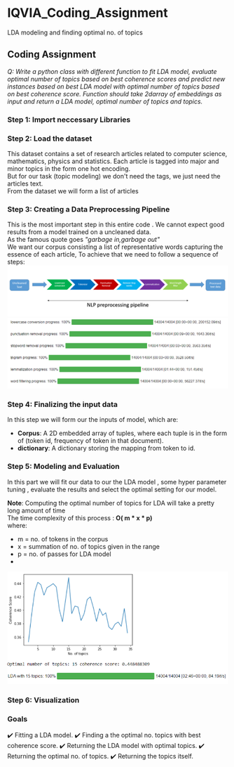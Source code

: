 # IQVIA_Coding_Assignment
 LDA modeling and finding optimal no. of topics
 
 ## Coding Assignment
<i>Q: Write a python class with different function to fit LDA model, evaluate optimal number of topics based on best coherence scores and predict new instances based on best LDA model with optimal number of topics based on best coherence score. Function should take 2darray of embeddings as input and return a LDA model, optimal number of topics and topics.</i><br>

### Step 1: Import neccessary Libraries

### Step 2: Load the dataset
This dataset contains a set of research articles related to computer science, mathematics, physics and statistics. Each article is tagged into major and minor topics in the form one hot encoding.<br>
But for our task (topic modeling) we don't need the tags, we just need the articles text.<br>
From the dataset we will form a list of articles<br>

### Step 3: Creating a Data Preprocessing Pipeline

This is the most important step in this entire code . We cannot expect good results from a model trained on a uncleaned data.<br>
As the famous quote goes <i>"garbage in,garbage out"</i><br>
We want our corpus consisting a list of representative words capturing the essence of each article, To achieve that we need to follow a sequence of steps:<br>
![nlp_preprocessing](image.PNG)
![nlp_preprocessing1](images/img2.PNG)
<br>

### Step 4: Finalizing the input data
In this step we will form our the inputs of model, which are:<br>
* **Corpus**: A 2D embedded array of tuples, where each tuple is in the form of (token id, frequency of token in that document).
* **dictionary**: A dictionary storing the mapping from token to id.<br>

### Step 5: Modeling and Evaluation
In this part we will fit our data to our the LDA model , some hyper parameter tuning , evaluate the results and select the optimal setting for our model.

**Note**: Computing the optimal number of topics for LDA will take a pretty long amount of time<br>
The time complexity of this process : **O( m * x * p)**<br>
where:<br>
* m = no. of tokens in the corpus
* x = summation of no. of topics given in the range
* p = no. of passes for LDA model<br>
* 
![results](images/img1.PNG)
### Step 6: Visualization

### Goals

:heavy_check_mark: Fitting a LDA model.
:heavy_check_mark: Finding a the optimal no. topics with best coherence score.
:heavy_check_mark: Returning the LDA model with optimal topics.
:heavy_check_mark: Returning the optimal no. of topics.
:heavy_check_mark: Returning the topics itself.
